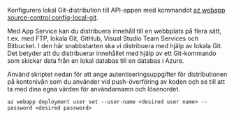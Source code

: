 Konfigurera lokal Git-distribution till API-appen med kommandot [az webapp source-control config-local-git](/cli/azure/appservice/web/source-control#config-local-git).   

Med App Service kan du distribuera innehåll till en webbplats på flera sätt, t.ex. med FTP, lokala Git, GitHub, Visual Studio Team Services och Bitbucket. I den här snabbstarten ska vi distribuera med hjälp av lokala Git. Det betyder att du distribuerar innehållet med hjälp av ett Git-kommando som skickar data från en lokal databas till en databas i Azure.  

Använd skriptet nedan för att ange autentiseringsuppgifter för distributionen på kontonivån som du använder vid push-överföring av koden och se till att ta med dina egna värden för användarnamn och lösenordet.   

```azurecli-interactive
az webapp deployment user set --user-name <desired user name> --password <desired password>
```
